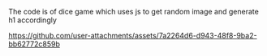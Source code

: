 The code is of dice game which uses js to get random image and generate h1 accordingly


https://github.com/user-attachments/assets/7a2264d6-d943-48f8-9ba2-bb62772c859b

